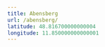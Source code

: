 ```yaml
---
title: Abensberg
url: /abensberg/
latitude: 48.816700000000004
longitude: 11.850000000000001
---
```


